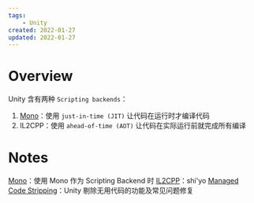 ```yaml
---
tags:
    - Unity
created: 2022-01-27
updated: 2022-01-27
---
```


# Overview

Unity 含有两种 `Scripting backends`：
1. [Mono](Scripting%20backends/Mono.md)：使用 `just-in-time (JIT)` 让代码在运行时才编译代码
2. IL2CPP：使用 `ahead-of-time (AOT)` 让代码在实际运行前就完成所有编译

# Notes
[Mono](Scripting%20backends/Mono.md)：使用 Mono 作为 Scripting Backend 时
[IL2CPP](Scripting%20backends/IL2CPP.md)：shi'yo
[Managed Code Stripping](Scripting%20backends/Managed%20Code%20Stripping.md)：Unity 剔除无用代码的功能及常见问题修复